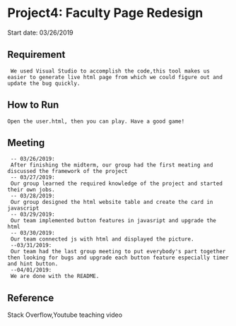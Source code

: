 # Project4: Faculty Page Redesign
Start date: 03/26/2019

## Requirement
     We used Visual Studio to accomplish the code,this tool makes us easier to generate live html page from which we could figure out and update the bug quickly.
## How to Run
    Open the user.html, then you can play. Have a good game!

## Meeting
     -- 03/26/2019: 
     After finishing the midterm, our group had the first meating and discussed the framework of the project
     -- 03/27/2019:
     Our group learned the required knowledge of the project and started their own jobs.
     -- 03/28/2019:
     Our group designed the html website table and create the card in javascript
     -- 03/29/2019:
     Our team implemented button features in javasript and upgrade the html
     -- 03/30/2019:
     Our team connected js with html and displayed the picture.
     --03/31/2019:
     Our team had the last group meeting to put everybody's part together then looking for bugs and upgrade each button feature especially timer and hint button.
     --04/01/2019:
     We are done with the README.
     
     
     
    
## Reference
   Stack Overflow,Youtube teaching video
